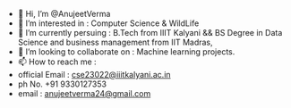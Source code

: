 - 👋 Hi, I’m @AnujeetVerma
- 👀 I’m interested in : Computer Science & WildLife
- 🌱 I’m currently persuing : B.Tech from IIIT Kalyani && BS Degree in Data Science and business management from IIT Madras, 
- 💞️ I’m looking to collaborate on : Machine learning projects.
- 📫 How to reach me :
- official Email : cse23022@iiitkalyani.ac.in
- ph No. +91 9330127353
- email : anujeetverma24@gmail.com


<!---
anujeetverma/anujeetverma is a ✨ special ✨ repository because its `README.md` (this file) appears on your GitHub profile.
You can click the Preview link to take a look at your changes.
--->

